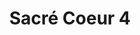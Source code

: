---
weight: 1
images:
- /images/photos/20230405 - Sortie Photo - Stéphane G. - 0054.jpg
title: Sacré Coeur 4
tags:
- architecture
- archive
---